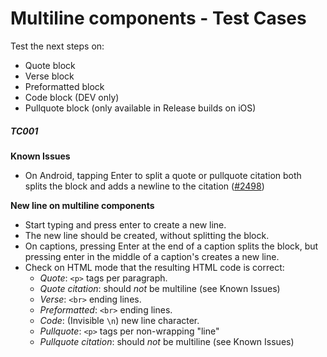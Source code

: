 
# Multiline components - Test Cases

Test the next steps on:
- Quote block
- Verse block
- Preformatted block 
- Code block (DEV only)
- Pullquote block (only available in Release builds on iOS)

##### TC001

**Known Issues**
- On Android, tapping Enter to split a quote or pullquote citation both splits the block and adds a newline to the citation ([#2498](https://github.com/wordpress-mobile/gutenberg-mobile/issues/2498))

**New line on multiline components**

- Start typing and press enter to create a new line.
- The new line should be created, without splitting the block.
- On captions, pressing Enter at the end of a caption splits the block, but pressing enter in the middle of a caption's creates a new line.
- Check on HTML mode that the resulting HTML code is correct:
  - *Quote*: `<p>` tags per paragraph.
  - *Quote citation*: should _not_ be multiline (see Known Issues)
  - *Verse*: `<br>` ending lines.
  - *Preformatted*: `<br>` ending lines.
  - *Code*: (Invisible `\n`) new line character.
  - *Pullquote*: `<p>` tags per non-wrapping "line"
  - *Pullquote citation*: should _not_ be multiline (see Known Issues)
